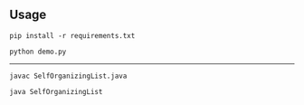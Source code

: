 ## Usage

`pip install -r requirements.txt`

`python demo.py`

---

`javac SelfOrganizingList.java`

`java SelfOrganizingList`
